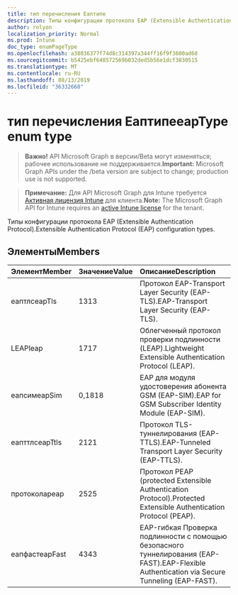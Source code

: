 ```yaml
---
title: тип перечисления Еаптипе
description: Типы конфигурации протокола EAP (Extensible Authentication Protocol).
author: rolyon
localization_priority: Normal
ms.prod: Intune
doc_type: enumPageType
ms.openlocfilehash: a38036377f74d8c314397a344ff16f9f3600ad68
ms.sourcegitcommit: b5425ebf648572569b032ded5b56e1dcf3830515
ms.translationtype: MT
ms.contentlocale: ru-RU
ms.lasthandoff: 08/13/2019
ms.locfileid: "36332668"
---
```

# <a name="eaptype-enum-type"></a><span data-ttu-id="615a1-103">тип перечисления Еаптипе</span><span class="sxs-lookup"><span data-stu-id="615a1-103">eapType enum type</span></span>

> <span data-ttu-id="615a1-104">**Важно!** API Microsoft Graph в версии/Beta могут изменяться; рабочее использование не поддерживается.</span><span class="sxs-lookup"><span data-stu-id="615a1-104">**Important:** Microsoft Graph APIs under the /beta version are subject to change; production use is not supported.</span></span>

> <span data-ttu-id="615a1-105">**Примечание:** Для API Microsoft Graph для Intune требуется [Активная лицензия Intune](https://go.microsoft.com/fwlink/?linkid=839381) для клиента.</span><span class="sxs-lookup"><span data-stu-id="615a1-105">**Note:** The Microsoft Graph API for Intune requires an [active Intune license](https://go.microsoft.com/fwlink/?linkid=839381) for the tenant.</span></span>

<span data-ttu-id="615a1-106">Типы конфигурации протокола EAP (Extensible Authentication Protocol).</span><span class="sxs-lookup"><span data-stu-id="615a1-106">Extensible Authentication Protocol (EAP) configuration types.</span></span>

## <a name="members"></a><span data-ttu-id="615a1-107">Элементы</span><span class="sxs-lookup"><span data-stu-id="615a1-107">Members</span></span>
|<span data-ttu-id="615a1-108">Элемент</span><span class="sxs-lookup"><span data-stu-id="615a1-108">Member</span></span>|<span data-ttu-id="615a1-109">Значение</span><span class="sxs-lookup"><span data-stu-id="615a1-109">Value</span></span>|<span data-ttu-id="615a1-110">Описание</span><span class="sxs-lookup"><span data-stu-id="615a1-110">Description</span></span>|
|:---|:---|:---|
|<span data-ttu-id="615a1-111">еаптлс</span><span class="sxs-lookup"><span data-stu-id="615a1-111">eapTls</span></span>|<span data-ttu-id="615a1-112">13</span><span class="sxs-lookup"><span data-stu-id="615a1-112">13</span></span>|<span data-ttu-id="615a1-113">Протокол EAP-Transport Layer Security (EAP-TLS).</span><span class="sxs-lookup"><span data-stu-id="615a1-113">EAP-Transport Layer Security (EAP-TLS).</span></span>|
|<span data-ttu-id="615a1-114">LEAP</span><span class="sxs-lookup"><span data-stu-id="615a1-114">leap</span></span>|<span data-ttu-id="615a1-115">17</span><span class="sxs-lookup"><span data-stu-id="615a1-115">17</span></span>|<span data-ttu-id="615a1-116">Облегченный протокол проверки подлинности (LEAP).</span><span class="sxs-lookup"><span data-stu-id="615a1-116">Lightweight Extensible Authentication Protocol (LEAP).</span></span>|
|<span data-ttu-id="615a1-117">еапсим</span><span class="sxs-lookup"><span data-stu-id="615a1-117">eapSim</span></span>|<span data-ttu-id="615a1-118">0,18</span><span class="sxs-lookup"><span data-stu-id="615a1-118">18</span></span>|<span data-ttu-id="615a1-119">EAP для модуля удостоверения абонента GSM (EAP-SIM).</span><span class="sxs-lookup"><span data-stu-id="615a1-119">EAP for GSM Subscriber Identity Module (EAP-SIM).</span></span>|
|<span data-ttu-id="615a1-120">еапттлс</span><span class="sxs-lookup"><span data-stu-id="615a1-120">eapTtls</span></span>|<span data-ttu-id="615a1-121">21</span><span class="sxs-lookup"><span data-stu-id="615a1-121">21</span></span>|<span data-ttu-id="615a1-122">Протокол TLS-туннелирования (EAP-TTLS).</span><span class="sxs-lookup"><span data-stu-id="615a1-122">EAP-Tunneled Transport Layer Security (EAP-TTLS).</span></span>|
|<span data-ttu-id="615a1-123">протокола</span><span class="sxs-lookup"><span data-stu-id="615a1-123">peap</span></span>|<span data-ttu-id="615a1-124">25</span><span class="sxs-lookup"><span data-stu-id="615a1-124">25</span></span>|<span data-ttu-id="615a1-125">Протокол PEAP (protected Extensible Authentication Protocol).</span><span class="sxs-lookup"><span data-stu-id="615a1-125">Protected Extensible Authentication Protocol (PEAP).</span></span>|
|<span data-ttu-id="615a1-126">еапфаст</span><span class="sxs-lookup"><span data-stu-id="615a1-126">eapFast</span></span>|<span data-ttu-id="615a1-127">43</span><span class="sxs-lookup"><span data-stu-id="615a1-127">43</span></span>|<span data-ttu-id="615a1-128">EAP-гибкая Проверка подлинности с помощью безопасного туннелирования (EAP-FAST).</span><span class="sxs-lookup"><span data-stu-id="615a1-128">EAP-Flexible Authentication via Secure Tunneling (EAP-FAST).</span></span>|



